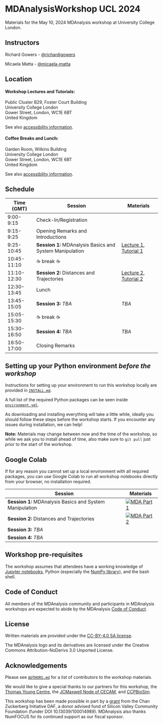 # MDAnalysisWorkshop UCL 2024
Materials for the May 10, 2024 MDAnalysis workshop at University College London.

## Instructors

Richard Gowers - [@richardjgowers](https://github.com/richardjgowers)

Micaela Matta  - [@micaela-matta](https://github.com/micaela-matta)

## Location

#### Workshop Lectures and Tutorials:

Public Cluster B29, Foster Court Building  
University College London  
Gower Street, London, WC1E 6BT  
United Kingdom

See also [accessibility information](https://www.accessable.co.uk/venues/foster-court-public-cluster-b29).

#### Coffee Breaks and Lunch:

Garden Room, Wilkins Building  
University College London  
Gower Street, London, WC1E 6BT  
United Kingdom

See also [accessibility information](https://www.accessable.co.uk/ucl/access-guides/wilkins-building-garden-room-meeting-room).

## Schedule

| Time (GMT)    | Session                                                  | Materials                                                                                                                                                                |
|---------------|----------------------------------------------------------|--------------------------------------------------------------------------------------------------------------------------------------------------------------------------|
| 9:00-9:15     | Check-In/Registration                                    |   	                                                                                                                                                                      |
| 9:15-9:25     | Opening Remarks and Introductions	                       |   	                                                                                                                                                                      |
| 9:25-10:45    | **Session 1:** MDAnalysis Basics and System Manipulation | [Lecture 1](https://github.com/MDAnalysis/MDAnalysisWorkshop-Intro1.0Day/blob/may24-ws/notebooks/Lecture1_MDAnalysisBasics.ipynb), [Tutorial 1](https://github.com/MDAnalysis/MDAnalysisWorkshop-Intro1.0Day/blob/may24-ws/notebooks/Tutorial1_System_Manipulation.ipynb)                                                       	                                                                    |
| 10:45-11:10   | :coffee: break :coffee:          	                       |   	                                                                                                                                                                      |
| 11:10-12:30   | **Session 2:** Distances and Trajectories  	             | [Lecture 2](https://github.com/MDAnalysis/MDAnalysisWorkshop-Intro1.0Day/blob/may24-ws/notebooks/Lecture2_Distance_calculations.ipynb), [Tutorial 2](https://github.com/MDAnalysis/MDAnalysisWorkshop-Intro1.0Day/blob/may24-ws/notebooks/Tutorial2_Distances_Trajectories.ipynb)                                                                                                                         |
| 12:30-13:45   | Lunch                 	                                 |   	                                                                                                                                                                      |
| 13:45-15:05   | **Session 3:** *TBA*                                     | *TBA*                                                                                                                                                                    |
| 15:05-15:30   | :coffee: break  :coffee:         	                       |   	                                                                                                                                                                      |
| 15:30-16:50   | **Session 4:** *TBA*                                     | *TBA*                                                                                                                                                                    |
| 16:50-17:00   | Closing Remarks    	                                     |     	                                                                                                                                                                    |

## Setting up your Python environment *before the workshop*

<!--The workshop will be in a blended learning environment and hands-on. You will need a working installation of MDAnalysis and related packages including data to analyze in order to participate. The full installation may take up to about 1 GB of space (mostly for data, which you can delete after the workshop).--> 

Instructions for setting up your environment to run this workshop locally
are provided in [`INSTALL.md`](INSTALL.md).

A full list of the required Python packages can be seen inside [`environment.yml`](environment.yml).

As downloading and installing everything will take a little while, ideally you should follow these steps before the workshop starts. If you encounter any issues during installation, we can help!

**Note:** Materials may change between now and the time of the workshop, so while we ask you to install ahead of time, also make sure to `git pull` just prior to the start of the workshop.

## Google Colab

If for any reason you cannot set up a local environment with all required packages, you can use Google Colab to run all workshop notebooks directly from your browser, no installation required.

| Session                                                  | Materials                                                                                                                                                                        |
|----------------------------------------------------------|----------------------------------------------------------------------------------------------------------------------------------------------------------------------------------|
| **Session 1:** MDAnalysis Basics and System Manipulation |[![MDA Part 1](https://colab.research.google.com/assets/colab-badge.svg)](https://colab.research.google.com/github/MDAnalysis/WorkshopMDMLEdinburgh2022/blob/main/MD/MD_01_System_Manipulation.ipynb)  	                                                                                                              |
| **Session 2:** Distances and Trajectories  	             | [![MDA Part 2](https://colab.research.google.com/assets/colab-badge.svg)](https://colab.research.google.com/github/MDAnalysis/WorkshopMDMLEdinburgh2022/blob/main/MD/MD_02_Distances_Trajectories.ipynb)                                                                                                               |
| **Session 3:** *TBA*                                     |                                                                                                                                                                                  | 
| **Session 4:** *TBA*                                     |                                                                                                                                                                                  |

## Workshop pre-requisites

The workshop assumes that attendees have a working knowledge of [Jupyter notebooks][1], Python (especially the [NumPy library][2]), and the bash shell.

## Code of Conduct

All members of the MDAnalysis community and participants in MDAnalysis workshops are expected to abide by the MDAnalysis [Code of Conduct](https://www.mdanalysis.org/pages/conduct/).

## License

Written materials are provided under the [CC-BY-4.0 SA license](LICENSE.md).

The MDAnalysis logo and its derivatives are licensed under the Creative Commons Attribution-NoDerivs 3.0 Unported License.

## Acknowledgements

Please see [`AUTHORS.md`](AUTHORS.md) for a list of contributors to the workshop materials.

We would like to give a special thanks to our partners for this workshop, the [Thomas Young Centre](https://thomasyoungcentre.org/), the [JCMaxwell Node of CECAM](https://uk-jcmaxwell.cecam.org/), and [CCPBioSim](https://www.ccpbiosim.ac.uk/).

This workshop has been made possible in part by a [grant](https://chanzuckerberg.com/eoss/proposals/mdanalysis-outreach-and-project-manager/) from the Chan Zuckerberg Initiative DAF, a donor advised fund of Silicon Valley Community Foundation (funder DOI 10.13039/100014989). MDAnalysis also thanks NumFOCUS for its continued support as our fiscal sponsor.

##
[1]: https://jupyter-notebook.readthedocs.io/en/stable/
[2]: https://numpy.org/
